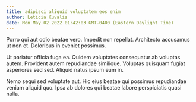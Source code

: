 ```yaml
---
title: adipisci aliquid voluptatem eos enim
author: Leticia Kuvalis
date: Mon May 02 2022 01:42:03 GMT-0400 (Eastern Daylight Time)
---
```

Porro qui aut odio beatae vero. Impedit non repellat. Architecto accusamus ut non et. Doloribus in eveniet possimus.

 Ut pariatur officia fuga ea. Quidem voluptates consequatur ab voluptas autem. Provident autem repudiandae similique. Voluptas quisquam fugiat asperiores sed sed. Aliquid natus ipsum eum in.

 Nemo sequi sed voluptate aut. Hic eius beatae qui possimus repudiandae veniam aliquid quo. Ipsa ab dolores qui beatae labore perspiciatis quasi nulla.
